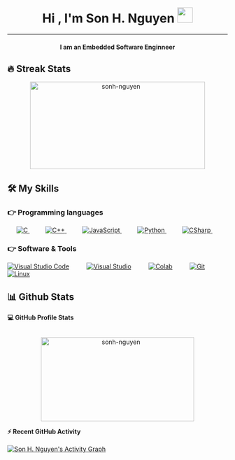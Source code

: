<h1 align="center">Hi , I'm Son H. Nguyen <img src="https://media.giphy.com/media/hvRJCLFzcasrR4ia7z/giphy.gif" width="35"></h1>
<hr/>
<h4 align="center">I am an Embedded Software Enginneer</h4>


## 🔥 Streak Stats

<p align="center"><img align="center" src="https://github-readme-streak-stats.herokuapp.com/?user=sonh-nguyen&theme=duskfox" alt="sonh-nguyen" height="200px" width="400px"/></p>

## 🛠️ My Skills
### 👉 Programming languages

<p align="center"> 

  <a href="https://www.cprogramming.com/" target="_blank"> 
    <img alt="C" src="https://img.shields.io/badge/C%20-%232370ED.svg?logo=c&logoColor=white">
  </a> 
  &emsp;
  &emsp;
  <a href="https://www.w3schools.com/cpp/" target="_blank"> 
    <img alt="C++" src="https://img.shields.io/badge/C++%20-%2300599C.svg?logo=c%2B%2B&logoColor=white">
  </a> 
   &emsp;
  &emsp;
  <a href="https://developer.mozilla.org/en-US/docs/Web/JavaScript" target="_blank"> 
     <img alt="JavaScript" src="https://img.shields.io/badge/JavaScript%20-%23F7DF1E.svg?logo=javascript&logoColor=black">
   </a>
  &emsp;
  <!-- <a href="https://www.java.com" target="_blank"> 
    <img alt="Java" src="https://img.shields.io/badge/Java-%23007396.svg?logo=java&logoColor=white">
  </a> -->
  &emsp;
   <a href="https://www.python.org" target="_blank">
    <img alt="Python" src="https://img.shields.io/badge/Python%20-%2314354C.svg?logo=python&logoColor=white">
  </a>
  &emsp;
  &emsp;
  <a href="">
    <img alt="CSharp" src="https://img.shields.io/badge/CSharp-%23777BB4.svg?logo=php&logoColor=white"/>
  </a>
&emsp; 
</p>

### 👉 Software & Tools

<p>
  <a href="#"><img alt="Visual Studio Code" src="https://img.shields.io/badge/Visual%20Studio%20Code-0078d7.svg?logo=visual-studio-code&logoColor=white"></a>
  &emsp;
  &emsp;
    <a href="#"><img alt="Visual Studio" src="https://img.shields.io/badge/Visual%20Studio-68217A.svg?logo=visual-studio&logoColor=white"></a>
  &emsp;
<!-- <a href="#"><img alt="Postman" src="https://img.shields.io/badge/Postman-FF6C37?style=flat&logo=postman&logoColor=white"></a> -->
   &emsp;
	<a href="#"><img alt="Colab" src="https://img.shields.io/badge/Colab-00b56a.svg?logo=google-colab&logoColor=white"></a>
  &emsp;
    <!-- <a href="#"><img alt="Codepen" src="https://img.shields.io/badge/Codepen-000000.svg?logo=codepen&logoColor=white"></a> -->
  &emsp;
    <a href="#"><img alt="Git" src="https://img.shields.io/badge/Git%20-%23F05033.svg?logo=git&logoColor=white"></a>
  &emsp;
  &emsp;
    <a href="#"><img alt="Linux" src="https://img.shields.io/badge/Linux-FCC624?style=flat&logo=linux&logoColor=black"></a>
  &emsp;

</p>


## 📊 Github Stats

  <summary><b>💻 GitHub Profile Stats</b></summary>

  <br/>
    <p align="center">
      <a href="https://github.com/sonh-nguyen"><img align="center" src="https://github-readme-stats.vercel.app/api?username=sonh-nguyen&show_icons=true&locale=en&theme=github" alt="sonh-nguyen" height="192px" width="350px"/></a>
    </p>

  <summary><b>⚡ Recent GitHub Activity</b></summary>
  <br/>
	<a href="https://github.com/sonh-nguyen"><img alt="Son H. Nguyen's Activity Graph" src="https://github-readme-activity-graph.vercel.app/graph?username=sonh-nguyen&custom_title=Son H. Nguyen's%20Contribution%20Graph&theme=github" /></a>
  <br/>


<br/>

